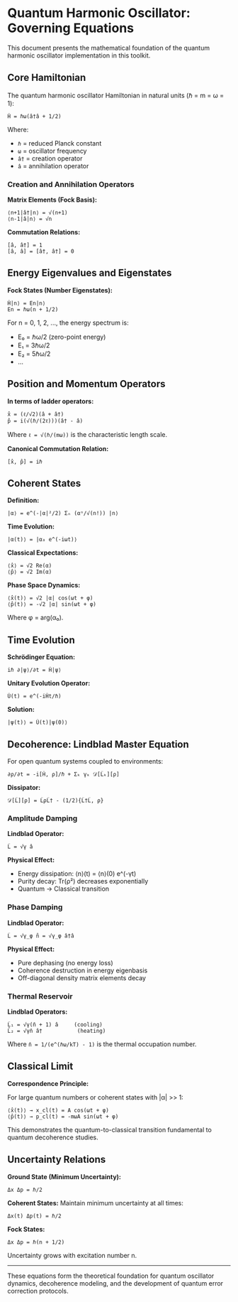 # Quantum Harmonic Oscillator: Governing Equations

This document presents the mathematical foundation of the quantum harmonic oscillator implementation in this toolkit.

## Core Hamiltonian

The quantum harmonic oscillator Hamiltonian in natural units (ℏ = m = ω = 1):

```
Ĥ = ℏω(â†â + 1/2)
```

Where:
- `ℏ` = reduced Planck constant
- `ω` = oscillator frequency  
- `â†` = creation operator
- `â` = annihilation operator

### Creation and Annihilation Operators

**Matrix Elements (Fock Basis):**
```
⟨n+1|â†|n⟩ = √(n+1)
⟨n-1|â|n⟩ = √n
```

**Commutation Relations:**
```
[â, â†] = 1
[â, â] = [â†, â†] = 0
```

## Energy Eigenvalues and Eigenstates

**Fock States (Number Eigenstates):**
```
Ĥ|n⟩ = En|n⟩
En = ℏω(n + 1/2)
```

For n = 0, 1, 2, ..., the energy spectrum is:
- E₀ = ℏω/2 (zero-point energy)
- E₁ = 3ℏω/2
- E₂ = 5ℏω/2
- ...

## Position and Momentum Operators

**In terms of ladder operators:**
```
x̂ = (ℓ/√2)(â + â†)
p̂ = i(√(ℏ/(2ℓ)))(â† - â)
```

Where `ℓ = √(ℏ/(mω))` is the characteristic length scale.

**Canonical Commutation Relation:**
```
[x̂, p̂] = iℏ
```

## Coherent States

**Definition:**
```
|α⟩ = e^(-|α|²/2) Σₙ (αⁿ/√(n!)) |n⟩
```

**Time Evolution:**
```
|α(t)⟩ = |α₀ e^(-iωt)⟩
```

**Classical Expectations:**
```
⟨x̂⟩ = √2 Re(α)
⟨p̂⟩ = √2 Im(α)
```

**Phase Space Dynamics:**
```
⟨x̂(t)⟩ = √2 |α| cos(ωt + φ)
⟨p̂(t)⟩ = -√2 |α| sin(ωt + φ)
```

Where φ = arg(α₀).

## Time Evolution

**Schrödinger Equation:**
```
iℏ ∂|ψ⟩/∂t = Ĥ|ψ⟩
```

**Unitary Evolution Operator:**
```
Û(t) = e^(-iĤt/ℏ)
```

**Solution:**
```
|ψ(t)⟩ = Û(t)|ψ(0)⟩
```

## Decoherence: Lindblad Master Equation

For open quantum systems coupled to environments:

```
∂ρ/∂t = -i[Ĥ, ρ]/ℏ + Σₖ γₖ 𝒟[L̂ₖ][ρ]
```

**Dissipator:**
```
𝒟[L̂][ρ] = L̂ρL̂† - (1/2){L̂†L̂, ρ}
```

### Amplitude Damping

**Lindblad Operator:**
```
L̂ = √γ â
```

**Physical Effect:**
- Energy dissipation: ⟨n⟩(t) = ⟨n⟩(0) e^(-γt)
- Purity decay: Tr(ρ²) decreases exponentially
- Quantum → Classical transition

### Phase Damping

**Lindblad Operator:**
```
L̂ = √γ_φ n̂ = √γ_φ â†â
```

**Physical Effect:**
- Pure dephasing (no energy loss)
- Coherence destruction in energy eigenbasis
- Off-diagonal density matrix elements decay

### Thermal Reservoir

**Lindblad Operators:**
```
L̂₁ = √γ(n̄ + 1) â     (cooling)
L̂₂ = √γn̄ â†           (heating)
```

Where `n̄ = 1/(e^(ℏω/kT) - 1)` is the thermal occupation number.

## Classical Limit

**Correspondence Principle:**

For large quantum numbers or coherent states with |α| >> 1:

```
⟨x̂(t)⟩ → x_cl(t) = A cos(ωt + φ)
⟨p̂(t)⟩ → p_cl(t) = -mωA sin(ωt + φ)
```

This demonstrates the quantum-to-classical transition fundamental to quantum decoherence studies.

## Uncertainty Relations

**Ground State (Minimum Uncertainty):**
```
Δx Δp = ℏ/2
```

**Coherent States:**
Maintain minimum uncertainty at all times:
```
Δx(t) Δp(t) = ℏ/2
```

**Fock States:**
```
Δx Δp = ℏ(n + 1/2)
```

Uncertainty grows with excitation number n.

---

These equations form the theoretical foundation for quantum oscillator dynamics, decoherence modeling, and the development of quantum error correction protocols.